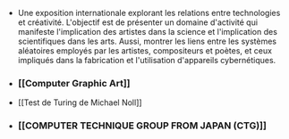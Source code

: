 - Une exposition internationale explorant les relations entre technologies et créativité. L'objectif est de présenter un domaine d'activité qui manifeste l'implication des artistes dans la science et l'implication des scientifiques dans les arts. Aussi, montrer les liens entre les systèmes aléatoires employés par les artistes, compositeurs et poètes, et ceux impliqués dans la fabrication et l'utilisation d'appareils cybernétiques.
- ### [[Computer Graphic Art]]
- [[Test de Turing de Michael Noll]]
- ### [[COMPUTER TECHNIQUE GROUP FROM JAPAN (CTG)]]